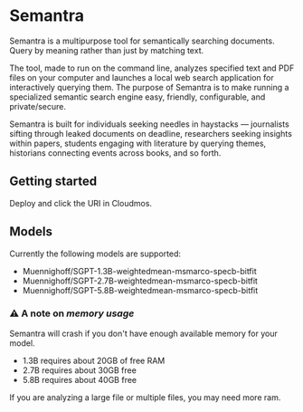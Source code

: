 # Semantra

Semantra is a multipurpose tool for semantically searching documents. Query by meaning rather than just by matching text.

The tool, made to run on the command line, analyzes specified text and PDF files on your computer and launches a local web search application for interactively querying them. The purpose of Semantra is to make running a specialized semantic search engine easy, friendly, configurable, and private/secure.

Semantra is built for individuals seeking needles in haystacks — journalists sifting through leaked documents on deadline, researchers seeking insights within papers, students engaging with literature by querying themes, historians connecting events across books, and so forth.


## Getting started

Deploy and click the URI in Cloudmos.

## Models

Currently the following models are supported:

- Muennighoff/SGPT-1.3B-weightedmean-msmarco-specb-bitfit
- Muennighoff/SGPT-2.7B-weightedmean-msmarco-specb-bitfit
- Muennighoff/SGPT-5.8B-weightedmean-msmarco-specb-bitfit

### :warning: A note on _memory usage_

Semantra will crash if you don't have enough available memory for your model.

- 1.3B requires about 20GB of free RAM
- 2.7B requires about 30GB free
- 5.8B requires about 40GB free

If you are analyzing a large file or multiple files, you may need more ram.

